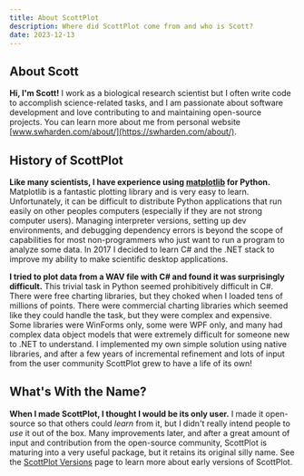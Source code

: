 ```yaml
---
title: About ScottPlot
description: Where did ScottPlot come from and who is Scott?
date: 2023-12-13
---
```


## About Scott
**Hi, I'm Scott!** I work as a biological research scientist but I often write code to accomplish science-related tasks, and I am passionate about software development and love contributing to and maintaining open-source projects. You can learn more about me from personal website [www.swharden.com/about/](https://swharden.com/about/).

## History of ScottPlot

**Like many scientists, I have experience using [matplotlib](https://matplotlib.org) for Python.** Matplotlib is a fantastic plotting library and is very easy to learn. Unfortunately, it can be difficult to distribute Python applications that run easily on other peoples computers (especially if they are not strong computer users). Managing interpreter versions, setting up dev environments, and debugging dependency errors is beyond the scope of capabilities for most non-programmers who just want to run a program to analyze some data. In 2017 I decided to learn C# and the .NET stack to improve my ability to make scientific desktop applications.

**I tried to plot data from a WAV file with C# and found it was surprisingly difficult.** This trivial task in Python seemed prohibitively difficult in C#. There were free charting libraries, but they choked when I loaded tens of millions of points. There were commercial charting libraries which seemed like they could handle the task, but they were complex and expensive. Some libraries were WinForms only, some were WPF only, and many had complex data object models that were extremely difficult for someone new to .NET to understand. I implemented my own simple solution using native libraries, and after a few years of incremental refinement and lots of input from the user community ScottPlot grew to have a life of its own!

## What's With the Name?

**When I made ScottPlot, I thought I would be its only user.** I made it open-source so that others could _learn_ from it, but I didn't really intend people to _use_ it out of the box. Many improvements later, and after a great amount of input and contribution from the open-source community, ScottPlot is maturing into a very useful package, but it retains its original silly name. See the [ScottPlot Versions](/versions/) page to learn more about early versions of ScottPlot.